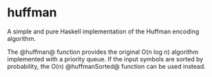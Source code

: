 # huffman

A simple and pure Haskell implementation of the Huffman encoding algorithm.

The @huffman@ function provides the original O(n log n) algorithm implemented
with a priority queue.  If the input symbols are sorted by probability,
the O(n) @huffmanSorted@ function can be used instead.
